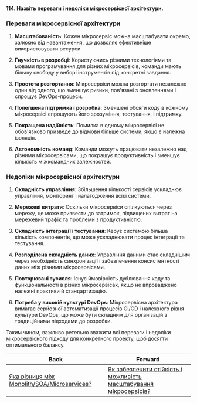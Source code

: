 #### 114. Назвіть переваги і недоліки мікросервісної архітектури.

### Переваги мікросервісної архітектури

1. **Масштабованість**: Кожен мікросервіс можна масштабувати окремо, залежно від навантаження, що дозволяє ефективніше використовувати ресурси.
   
2. **Гнучкість в розробці**: Користуючись різними технологіями та мовами програмування для різних мікросервісів, команди мають більшу свободу у виборі інструментів під конкретні завдання.

3. **Простота розгортання**: Мікросервіси можна розгортати незалежно один від одного, що зменшує ризики, пов'язані з оновленнями і спрощує DevOps-процеси.

4. **Полегшена підтримка і розробка**: Зменшені обсяги коду в кожному мікросервісі спрощують його зрозуміння, тестування, і підтримку.

5. **Покращена надійність**: Помилка в одному мікросервісі не обов'язково призведе до відмови більше системи, якщо є належна ізоляція.

6. **Автономність команд**: Команди можуть працювати незалежно над різними мікросервісами, що покращує продуктивність і зменшує кількість міжкомандних залежностей.

### Недоліки мікросервісної архітектури

1. **Складність управління**: Збільшення кількості сервісів ускладнює управління, моніторинг і налагодження всієї системи.

2. **Мережеві витрати**: Оскільки мікросервіси спілкуються через мережу, це може призвести до затримок, підвищених витрат на мережевий трафік та проблеми з продуктивністю.

3. **Складність інтеграції і тестування**: Керує системою більша кількість компонентів, що може ускладнювати процес інтеграції та тестування.

4. **Розподілена складність даних**: Управління даними стає складнішим через необхідність синхронізації і забезпечення консистентності даних між різними мікросервісами.

5. **Повторювані зусилля**: Існує ймовірність дублювання коду та функціональності в різних мікросервісах, якщо не впроваджено належні практики й стандартизацію.

6. **Потреба у високій культурі DevOps**: Мікросервісна архітектура вимагає серйозної автоматизації процесів CI/CD і належного рівня культури DevOps, що може бути складним для організацій з традиційними підходами до розробки.

Таким чином, важливо ретельно зважити всі переваги і недоліки мікросервісного підходу для конкретного проекту, щоб досягти оптимального балансу.

| Back | Forward |
|---|---|
| [Яка різниця між Monolith/SOA/Microservices?](/ua/middle/microservices/what-is-the-difference-between-monolith-soa-and-microservices.md)  | [Як забезпечити стійкість і можливість масштабування мікросервісів?](/ua/middle/microservices/how-to-ensure-stability-and-scalability-of-microservices.md) |